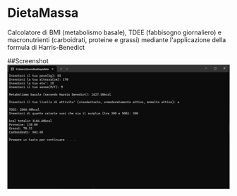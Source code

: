 # DietaMassa
Calcolatore di BMI (metabolismo basale), TDEE (fabbisogno giornaliero) e macronutrienti (carboidrati, proteine e grassi) mediante l'applicazione della formula di Harris-Benedict

##Screenshot
![esempio](Images/esempio.png)
